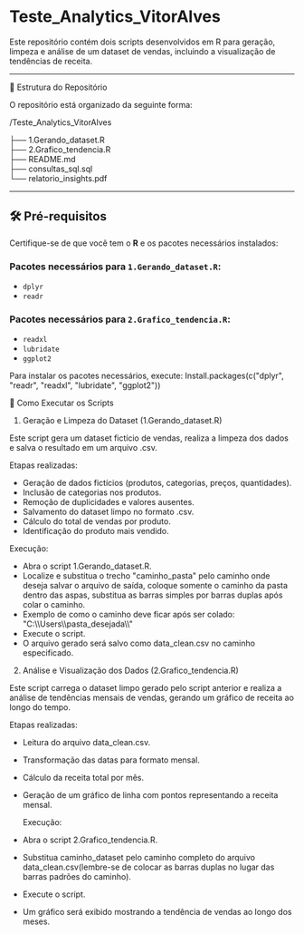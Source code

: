 # Teste_Analytics_VitorAlves

Este repositório contém dois scripts desenvolvidos em R para geração, limpeza e análise de um dataset de vendas, incluindo a visualização de tendências de receita.

---

📂 Estrutura do Repositório

O repositório está organizado da seguinte forma:

/Teste_Analytics_VitorAlves

├── 1.Gerando_dataset.R       
├── 2.Grafico_tendencia.R     
├── README.md                
├── consultas_sql.sql         
└── relatorio_insights.pdf 




---

## 🛠️ Pré-requisitos

Certifique-se de que você tem o **R** e os pacotes necessários instalados:

### Pacotes necessários para `1.Gerando_dataset.R`:
- `dplyr`
- `readr`

### Pacotes necessários para `2.Grafico_tendencia.R`:
- `readxl`
- `lubridate`
- `ggplot2`

Para instalar os pacotes necessários, execute: Install.packages(c("dplyr", "readr", "readxl", "lubridate", "ggplot2"))

🚀 Como Executar os Scripts
1. Geração e Limpeza do Dataset (1.Gerando_dataset.R)

Este script gera um dataset fictício de vendas, realiza a limpeza dos dados e salva o resultado em um arquivo .csv.

Etapas realizadas:
- Geração de dados fictícios (produtos, categorias, preços, quantidades).
- Inclusão de categorias nos produtos.
- Remoção de duplicidades e valores ausentes.
- Salvamento do dataset limpo no formato .csv.
- Cálculo do total de vendas por produto.
- Identificação do produto mais vendido.
  
Execução:

- Abra o script 1.Gerando_dataset.R.
- Localize e substitua o trecho "caminho_pasta" pelo caminho onde deseja salvar o arquivo de saída, coloque somente o caminho da pasta dentro das aspas, substitua as barras simples por barras duplas após colar o caminho.
- Exemplo de como o caminho deve ficar após ser colado: "C:\\\\Users\\\\pasta_desejada\\\\"
- Execute o script.
- O arquivo gerado será salvo como data_clean.csv no caminho especificado.


2. Análise e Visualização dos Dados (2.Grafico_tendencia.R)

Este script carrega o dataset limpo gerado pelo script anterior e realiza a análise de tendências mensais de vendas, gerando um gráfico de receita ao longo do tempo.

Etapas realizadas:
- Leitura do arquivo data_clean.csv.
- Transformação das datas para formato mensal.
- Cálculo da receita total por mês.
- Geração de um gráfico de linha com pontos representando a receita mensal.
  
  Execução:
  
- Abra o script 2.Grafico_tendencia.R.
- Substitua caminho_dataset pelo caminho completo do arquivo data_clean.csv(lembre-se de colocar as barras duplas no lugar das barras padrões do caminho).
- Execute o script.
- Um gráfico será exibido mostrando a tendência de vendas ao longo dos meses.


